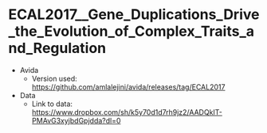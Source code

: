 # ECAL2017__Gene_Duplications_Drive_the_Evolution_of_Complex_Traits_and_Regulation

* Avida
  * Version used: https://github.com/amlalejini/avida/releases/tag/ECAL2017
* Data
  * Link to data: https://www.dropbox.com/sh/k5y70d1d7rh9jz2/AADQkIT-PMAvG3xyjbdGpjdda?dl=0
